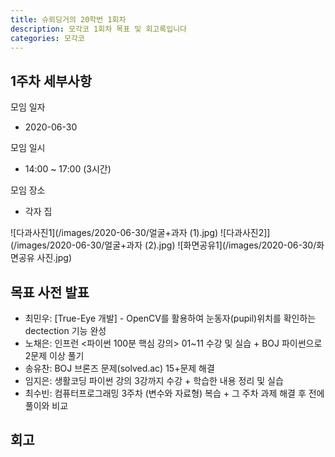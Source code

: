 ```yaml
---
title: 슈뢰딩거의 20학번 1회차
description: 모각코 1회차 목표 및 회고록입니다
categories: 모각코
---
```


## 1주차 세부사항

모임 일자
- 2020-06-30

모임 일시
- 14:00 ~ 17:00 (3시간)

모임 장소
- 각자 집

![다과사진1](/images/2020-06-30/얼굴+과자 (1).jpg)
![다과사진2]](/images/2020-06-30/얼굴+과자 (2).jpg)
![화면공유1](/images/2020-06-30/화면공유 사진.jpg)

## 목표 사전 발표

* 최민우: [True-Eye 개발] - OpenCV를 활용하여 눈동자(pupil)위치를 확인하는 dectection 기능 완성
* 노채은: 인프런 <파이썬 100분 핵심 강의> 01~11 수강 및 실습 + BOJ 파이썬으로 2문제 이상 풀기
* 송유찬: BOJ 브론즈 문제(solved.ac) 15+문제 해결
* 임지은: 생활코딩 파이썬 강의 3강까지 수강 + 학습한 내용 정리 및 실습
* 최수빈: 컴퓨터프로그래밍 3주차 (변수와 자료형) 복습 + 그 주차 과제 해결 후 전에 풀이와 비교

## 회고

